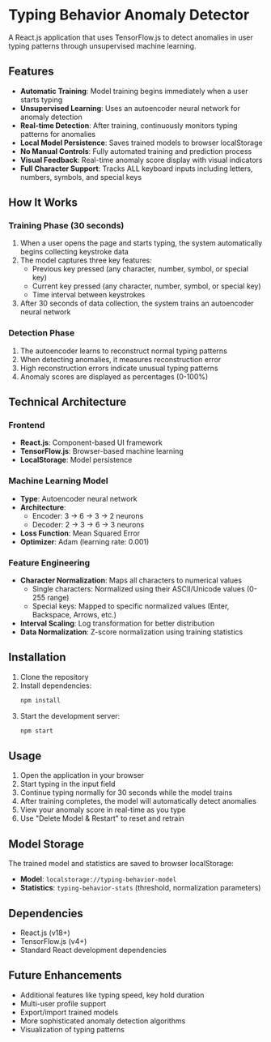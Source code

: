 # Typing Behavior Anomaly Detector

A React.js application that uses TensorFlow.js to detect anomalies in user typing patterns through unsupervised machine learning.

## Features

- **Automatic Training**: Model training begins immediately when a user starts typing
- **Unsupervised Learning**: Uses an autoencoder neural network for anomaly detection
- **Real-time Detection**: After training, continuously monitors typing patterns for anomalies
- **Local Model Persistence**: Saves trained models to browser localStorage
- **No Manual Controls**: Fully automated training and prediction process
- **Visual Feedback**: Real-time anomaly score display with visual indicators
- **Full Character Support**: Tracks ALL keyboard inputs including letters, numbers, symbols, and special keys

## How It Works

### Training Phase (30 seconds)
1. When a user opens the page and starts typing, the system automatically begins collecting keystroke data
2. The model captures three key features:
   - Previous key pressed (any character, number, symbol, or special key)
   - Current key pressed (any character, number, symbol, or special key)
   - Time interval between keystrokes
3. After 30 seconds of data collection, the system trains an autoencoder neural network

### Detection Phase
1. The autoencoder learns to reconstruct normal typing patterns
2. When detecting anomalies, it measures reconstruction error
3. High reconstruction errors indicate unusual typing patterns
4. Anomaly scores are displayed as percentages (0-100%)

## Technical Architecture

### Frontend
- **React.js**: Component-based UI framework
- **TensorFlow.js**: Browser-based machine learning
- **LocalStorage**: Model persistence

### Machine Learning Model
- **Type**: Autoencoder neural network
- **Architecture**: 
  - Encoder: 3 → 6 → 3 → 2 neurons
  - Decoder: 2 → 3 → 6 → 3 neurons
- **Loss Function**: Mean Squared Error
- **Optimizer**: Adam (learning rate: 0.001)

### Feature Engineering
- **Character Normalization**: Maps all characters to numerical values
  - Single characters: Normalized using their ASCII/Unicode values (0-255 range)
  - Special keys: Mapped to specific normalized values (Enter, Backspace, Arrows, etc.)
- **Interval Scaling**: Log transformation for better distribution
- **Data Normalization**: Z-score normalization using training statistics

## Installation

1. Clone the repository
2. Install dependencies:
   ```bash
   npm install
   ```
3. Start the development server:
   ```bash
   npm start
   ```

## Usage

1. Open the application in your browser
2. Start typing in the input field
3. Continue typing normally for 30 seconds while the model trains
4. After training completes, the model will automatically detect anomalies
5. View your anomaly score in real-time as you type
6. Use "Delete Model & Restart" to reset and retrain

## Model Storage

The trained model and statistics are saved to browser localStorage:
- **Model**: `localstorage://typing-behavior-model`
- **Statistics**: `typing-behavior-stats` (threshold, normalization parameters)

## Dependencies

- React.js (v18+)
- TensorFlow.js (v4+)
- Standard React development dependencies

## Future Enhancements

- Additional features like typing speed, key hold duration
- Multi-user profile support
- Export/import trained models
- More sophisticated anomaly detection algorithms
- Visualization of typing patterns
